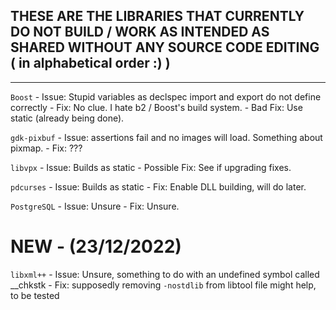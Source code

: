 ## THESE ARE THE LIBRARIES THAT CURRENTLY DO NOT BUILD / WORK AS INTENDED AS SHARED WITHOUT ANY SOURCE CODE EDITING ( in alphabetical order :) )

-------------------------------------------------------------------------------------------------------------------

`Boost` - Issue: Stupid variables as declspec import and export do not define correctly - Fix: No clue. I hate b2 / Boost's build system. - Bad Fix: Use static (already being done).

`gdk-pixbuf` - Issue: assertions fail and no images will load. Something about pixmap. - Fix: ???

`libvpx` - Issue: Builds as static - Possible Fix: See if upgrading fixes.

`pdcurses` - Issue: Builds as static - Fix: Enable DLL building, will do later.

`PostgreSQL` - Issue: Unsure - Fix: Unsure.

 # NEW - (23/12/2022)

`libxml++` - Issue: Unsure, something to do with an undefined symbol called __chkstk - Fix: supposedly removing `-nostdlib` from libtool file might help, to be tested

